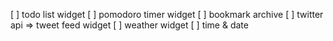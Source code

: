 [ ] todo list widget
[ ] pomodoro timer widget
[ ] bookmark archive
[ ] twitter api => tweet feed widget
[ ] weather widget
[ ] time & date
